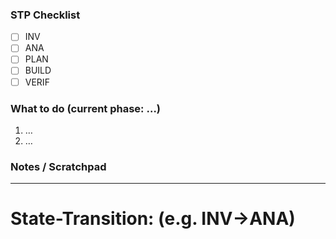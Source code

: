 <!--
Claude Code Task Instruction – TEMPLATE

Rename/Copy to `codex-instruction-<task-id>.md` **in your working tree**
and fill the blanks for each turn.  The file is git-ignored by default so it
won’t enter commits; it merely helps you keep the STP checklist in sync.
-->

### STP Checklist
- [ ] INV
- [ ] ANA
- [ ] PLAN
- [ ] BUILD
- [ ] VERIF

### What to do (current phase: …)
1. …
2. …

### Notes / Scratchpad
<optional>

---
# State-Transition: (e.g. INV→ANA)
